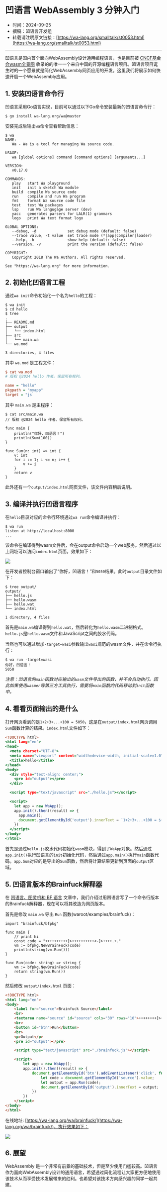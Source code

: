 # 凹语言 WebAssembly 3 分钟入门

- 时间：2024-09-25
- 撰稿：凹语言开发组
- 转载请注明原文链接：[https://wa-lang.org/smalltalk/st0053.html](https://wa-lang.org/smalltalk/st0053.html)

---

凹语言是国内首个面向WebAssembly设计通用编程语言，也是目前被 [CNCF基金会wasm全景图](https://landscape.cncf.io/?item=wasm--languages--wa-lang) 收录的的唯一一个来自中国的开源编程语言项目。凹语言项目诞生时的一个愿景就是简化WebAssembly网页应用的开发。这里我们将展示如何快速开启一个WebAssembly应用。

## 1. 安装凹语言命令行

凹语言采用Go语言实现，目前可以通过以下Go命令安装最新的凹语言命令行：

```
$ go install wa-lang.org/wa@master
```

安装完成后输出`wa`命令查看帮助信息：

```
$ wa
NAME:
   Wa - Wa is a tool for managing Wa source code.

USAGE:
   wa [global options] command [command options] [arguments...]

VERSION:
   v0.17.0

COMMANDS:
   play   start Wa playground
   init   init a sketch Wa module
   build  compile Wa source code
   run    compile and run Wa program
   fmt    format Wa source code file
   test   test Wa packages
   lsp    run Wa langugage server (dev)
   yacc   generates parsers for LALR(1) grammars
   logo   print Wa text format logo

GLOBAL OPTIONS:
   --debug, -d              set debug mode (default: false)
   --trace value, -t value  set trace mode (*|app|compiler|loader)
   --help, -h               show help (default: false)
   --version, -v            print the version (default: false)

COPYRIGHT:
   Copyright 2018 The Wa Authors. All rights reserved.

See "https://wa-lang.org" for more information.
```

## 2. 初始化凹语言工程

通过`wa init`命令初始化一个名为`hello`的工程：

```
$ wa init
$ cd hello
$ tree
.
├── README.md
├── output
│   └── index.html
├── src
│   └── main.wa
└── wa.mod

3 directories, 4 files
```

其中 `wa.mod` 是工程文件：

```ini
$ cat wa.mod 
# 版权 @2024 hello 作者。保留所有权利。

name = "hello"
pkgpath = "myapp"
target = "js
```

其中 `main.wa` 是主程序：

```wa
$ cat src/main.wa 
// 版权 @2024 hello 作者。保留所有权利。

func main {
    println("你好，凹语言！")
    println(Sum(100))
}

func Sum(n: int) => int {
    v: int
    for i := 1; i <= n; i++ {
        v += i
    }
    return v
}
```

此外还有一个`output/index.html`网页文件，该文件内容稍后说明。

## 3. 编译并执行凹语言程序

在`hello`目录对应的命令行环境通过`wa run`命令编译并执行：

```
$ wa run
listen at http://localhost:8000
...
```

该命令在编译得到wasm文件后，会在output命令启动一个web服务。然后通过以上网址可以访问`index.html`页面。效果如下：

![](/st0053-01.png)

在开发者控制台窗口输出了“你好，凹语言！”和`5050`结果。此时`output`目录文件如下：

```
$ tree output/
output/
├── hello.js
├── hello.wasm
├── hello.wat
└── index.html

1 directory, 4 files
```

首先是`main.wa`编译得到`hello.wat`，然后转化为`hello.wasm`二进制格式。`hello.js`是`hello.wasm`文件和JavaScript之间的胶水代码。

当然也可以通过增加`-target=wasi`参数输出`wasi`规范的wasm文件，并在命令行执行：

```
$ wa run -target=wasi
你好，凹语言！
5050
```

*注意：凹语言的`main`函数对应输出的`wasm`文件导出的函数，并不会自动执行。因此如果使用`wasmer`等第三方工具执行，需要将`main`函数的代码移动到`init`函数中。*

## 4. 看看页面输出的是什么

打开网页看到的是`1+2+3+...+100 = 5050`，这是在`output/index.html`网页调用`Sum`函数计算的结果。`index.html`文件如下：

```htm
<!DOCTYPE html>
<html lang="en">
<head>
  <meta charset="UTF-8">
  <meta name="viewport" content="width=device-width, initial-scale=1.0">
  <title>hello</title>
</head>
<body>
  <div style="text-align: center;">
    <pre id="output"></pre>
  </div>

  <script type="text/javascript" src="./hello.js"></script>

  <script>
    let app = new WaApp();
    app.init().then((result) => {
      app.main();
      document.getElementById('output').innerText = `1+2+3+...+100 = ${app.Sum(100)}`;
    })
  </script>
</body>
</html>
```

首先是通过`hello.js`胶水代码初始化`wasm`模块，得到了`WaApp`对象。然后通过`app.init()`执行凹语言的`init`初始化代码，然后通过`app.main()`执行`main`函数代码。`app.Sum`对应的是导出的`Sum`函数，然后将计算结果更新到页面的`output`区域。

## 5. 凹语言版本的Brainfuck解释器

在 [凹语言、图灵机和 BF 语言](https://wa-lang.org/smalltalk/st0013.html) 文章中，我们介绍过用凹语言写了一个命令行版本的Brainfuck解释器，现在可以将其改造为网页版本。

首先是修改 `main.wa` 导出 `Run` 函数(waroot/examples/brainfuck)：

```
import "brainfuck/bfpkg"

func main {
	// print hi
	const code = "++++++++++[>++++++++++<-]>++++.+."
	vm := bfpkg.NewBrainFuck(code)
	println(string(vm.Run()))
}

func Run(code: string) => string {
	vm := bfpkg.NewBrainFuck(code)
	return string(vm.Run())
}
```

然后修改 `output/index.html` 页面：

```html
<!DOCTYPE html>
<html lang="en">
<body>
	<label for="source">Brainfuck Source</label>
	<br>
	<textarea name="source" id="source" cols="30" rows="10">++++++++[>++++[>++>+++>+++>+<<<<-]>+>+>->>+[<]<-]>>.>---.+++++++..+++.>>.<-.<.+++.------.--------.>>+.>++.</textarea>
	<br>
	<button id="btn">Run</button>
	<br>
	<p>Output</p>
	<pre id="output"></pre>

	<script type="text/javascript" src="./brainfuck.js"></script>

	<script>
		let app = new WaApp();
		app.init().then((result) => {
			document.getElementById('btn').addEventListener('click', function () {
				let code = document.getElementById('source').value;
				let output = app.Run(code);
				document.getElementById('output').innerText = output;
			})
		})
	</script>
</body>
</html>
```

在线地址: [https://wa-lang.org/wa/brainfuck/](https://wa-lang.org/wa/brainfuck/)，执行效果如下：

![](/st0053-01.png)

## 6. 展望

WebAssembly 是一个非常有前景的基础技术，但是至少使用门槛较高。凹语言作为面向WebAssembly设计的通用语言，希望通过简化流程让大家更方便地使用该技术从而享受技术发展带来的红利。也希望对该技术方向感兴趣的同学一起共建。

